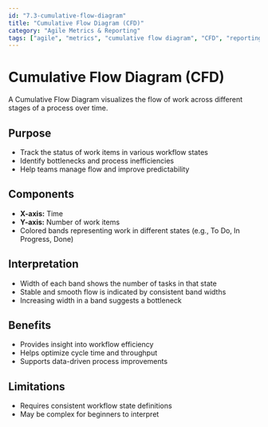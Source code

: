 ```yaml
---
id: "7.3-cumulative-flow-diagram"
title: "Cumulative Flow Diagram (CFD)"
category: "Agile Metrics & Reporting"
tags: ["agile", "metrics", "cumulative flow diagram", "CFD", "reporting"]
---
```


# Cumulative Flow Diagram (CFD)

A Cumulative Flow Diagram visualizes the flow of work across different stages of a process over time.

## Purpose

- Track the status of work items in various workflow states  
- Identify bottlenecks and process inefficiencies  
- Help teams manage flow and improve predictability  

## Components

- **X-axis:** Time  
- **Y-axis:** Number of work items  
- Colored bands representing work in different states (e.g., To Do, In Progress, Done)  

## Interpretation

- Width of each band shows the number of tasks in that state  
- Stable and smooth flow is indicated by consistent band widths  
- Increasing width in a band suggests a bottleneck  

## Benefits

- Provides insight into workflow efficiency  
- Helps optimize cycle time and throughput  
- Supports data-driven process improvements  

## Limitations

- Requires consistent workflow state definitions  
- May be complex for beginners to interpret  

